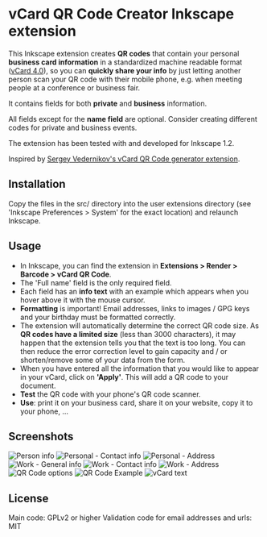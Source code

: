 # vCard QR Code Creator Inkscape extension

This Inkscape extension creates **QR codes** that contain your personal **business card information** in a standardized machine readable format ([vCard 4.0](https://en.wikipedia.org/wiki/VCard)), so you can **quickly share your info** by just letting another person scan your QR code with their mobile phone, e.g. when meeting people at a conference or business fair.

It contains fields for both **private** and **business** information.

All fields except for the **name field** are optional. Consider creating different codes for private and business events.

The extension has been tested with and developed for Inkscape 1.2.

Inspired by [Sergey Vedernikov's vCard QR Code generator extension](https://inkscape.org/~sergey15th13/%E2%98%85vcard-qr-code-generator).

## Installation

Copy the files in the src/ directory into the user extensions
directory (see 'Inkscape Preferences > System' for the exact location)
and relaunch Inkscape.

## Usage

* In Inkscape, you can find the extension in **Extensions > Render > Barcode > vCard QR Code**.
* The 'Full name' field is the only required field.
* Each field has an **info text** with an example which appears when you hover above it with the mouse cursor.
* **Formatting** is important! Email addresses, links to images / GPG keys and your birthday must be formatted correctly.
* The extension will automatically determine the correct QR code size. As **QR codes have a limited size** (less than 3000 characters), it may happen that the extension tells you that the text is too long. You can then reduce the error correction level to gain capacity and / or shorten/remove some of your data from the form.
* When you have entered all the information that you would like to appear in your vCard, click on **'Apply'**. This will add a QR code to your document.
* **Test** the QR code with your phone's QR code scanner.
* **Use**: print it on your business card, share it on your website, copy it to your phone, …

## Screenshots

![Person info](screenshots/person.png)
![Personal - Contact info](screenshots/home_1.png)
![Personal - Address](screenshots/home_2.png)
![Work - General info](screenshots/work_1.png)
![Work - Contact info](screenshots/work_2.png)
![Work - Address](screenshots/work_3.png)
![QR Code options](screenshots/qr_options.png)
![QR Code Example](screenshots/qrcode_example.png)
![vCard text](screenshots/vCard_text.png)

## License

Main code: GPLv2 or higher
Validation code for email addresses and urls: MIT
